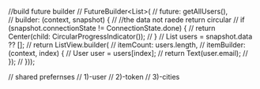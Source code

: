 //build future builder
// FutureBuilder<List<User>>(
//       future: getAllUsers(),   
//       builder: (context, snapshot) {
//         //the data not raede return circular
//         if (snapshot.connectionState != ConnectionState.done) {
//           return Center(child: CircularProgressIndicator());
//         }
//         List<User> users = snapshot.data ?? [];
//         return ListView.builder(
//             itemCount: users.length,
//             itemBuilder: (context, index) {
//               User user = users[index];
//               return Text(user.email);
//             });
//       }));


// shared prefernses
// 1)-user
// 2)-token
// 3)-cities